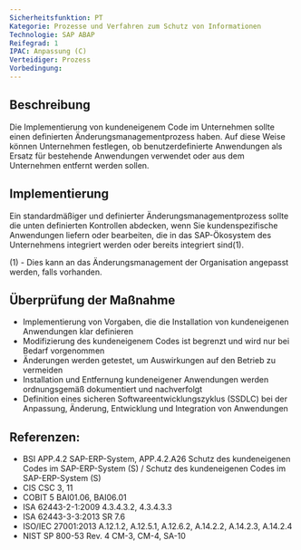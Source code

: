 ```yaml
---
Sicherheitsfunktion: PT
Kategorie: Prozesse und Verfahren zum Schutz von Informationen
Technologie: SAP ABAP
Reifegrad: 1
IPAC: Anpassung (C)
Verteidiger: Prozess
Vorbedingung:
---
```


## Beschreibung

Die Implementierung von kundeneigenem Code im Unternehmen sollte einen definierten Änderungsmanagementprozess haben. Auf diese Weise können Unternehmen festlegen, ob benutzerdefinierte Anwendungen als Ersatz für bestehende Anwendungen verwendet oder aus dem Unternehmen entfernt werden sollen.

## Implementierung

Ein standardmäßiger und definierter Änderungsmanagementprozess sollte die unten definierten Kontrollen abdecken, wenn Sie kundenspezifische Anwendungen liefern oder bearbeiten, die in das SAP-Ökosystem des Unternehmens integriert werden oder bereits integriert sind(1).

(1) - Dies kann an das Änderungsmanagement der Organisation angepasst werden, falls vorhanden.

## Überprüfung der Maßnahme

- Implementierung von Vorgaben, die die Installation von kundeneigenen Anwendungen klar definieren
- Modifizierung des kundeneigenem Codes ist begrenzt und wird nur bei Bedarf vorgenommen
- Änderungen werden getestet, um Auswirkungen auf den Betrieb zu vermeiden
- Installation und Entfernung kundeneigener Anwendungen werden ordnungsgemäß dokumentiert und nachverfolgt
- Definition eines sicheren Softwareentwicklungszyklus (SSDLC) bei der Anpassung, Änderung, Entwicklung und Integration von Anwendungen

## Referenzen:
- BSI APP.4.2 SAP-ERP-System, APP.4.2.A26 Schutz des kundeneigenen Codes im SAP-ERP-System (S) / Schutz des kundeneigenen Codes im SAP-ERP-System (S)
- CIS CSC 3, 11
- COBIT 5 BAI01.06, BAI06.01
- ISA 62443-2-1:2009 4.3.4.3.2, 4.3.4.3.3
- ISA 62443-3-3:2013 SR 7.6
- ISO/IEC 27001:2013 A.12.1.2, A.12.5.1, A.12.6.2, A.14.2.2, A.14.2.3, A.14.2.4
- NIST SP 800-53 Rev. 4 CM-3, CM-4, SA-10

